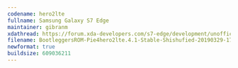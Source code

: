```yaml
---
codename: hero2lte
fullname: Samsung Galaxy S7 Edge
maintainer: gibranm
xdathread: https://forum.xda-developers.com/s7-edge/development/unofficial-bootleggers-rom-8-1-t3795222 
filename: BootleggersROM-Pie4hero2lte.4.1-Stable-Shishufied-20190329-170656.zip
newformat: true
buildsize: 609036211
---
```

